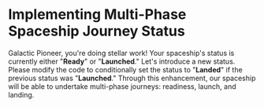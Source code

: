 # Implementing Multi-Phase Spaceship Journey Status

Galactic Pioneer, you're doing stellar work! Your spaceship's status is currently either "**Ready**" or "**Launched**." Let's introduce a new status. Please modify the code to conditionally set the status to "**Landed**" if the previous status was "**Launched**." Through this enhancement, our spaceship will be able to undertake multi-phase journeys: readiness, launch, and landing.